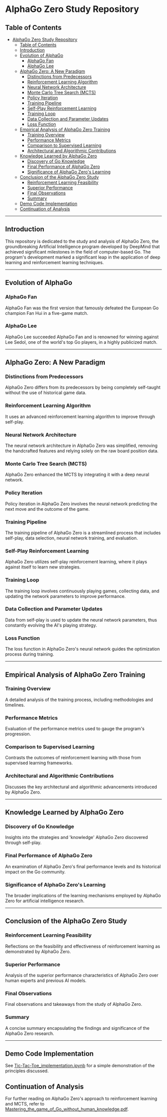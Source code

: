 # AlphaGo Zero Study Repository

## Table of Contents

- [AlphaGo Zero Study Repository](#alphago-zero-study-repository)
  - [Table of Contents](#table-of-contents)
  - [Introduction](#introduction)
  - [Evolution of AlphaGo](#evolution-of-alphago)
    - [AlphaGo Fan](#alphago-fan)
    - [AlphaGo Lee](#alphago-lee)
  - [AlphaGo Zero: A New Paradigm](#alphago-zero-a-new-paradigm)
    - [Distinctions from Predecessors](#distinctions-from-predecessors)
    - [Reinforcement Learning Algorithm](#reinforcement-learning-algorithm)
    - [Neural Network Architecture](#neural-network-architecture)
    - [Monte Carlo Tree Search (MCTS)](#monte-carlo-tree-search-mcts)
    - [Policy Iteration](#policy-iteration)
    - [Training Pipeline](#training-pipeline)
    - [Self-Play Reinforcement Learning](#self-play-reinforcement-learning)
    - [Training Loop](#training-loop)
    - [Data Collection and Parameter Updates](#data-collection-and-parameter-updates)
    - [Loss Function](#loss-function)
  - [Empirical Analysis of AlphaGo Zero Training](#empirical-analysis-of-alphago-zero-training)
    - [Training Overview](#training-overview)
    - [Performance Metrics](#performance-metrics)
    - [Comparison to Supervised Learning](#comparison-to-supervised-learning)
    - [Architectural and Algorithmic Contributions](#architectural-and-algorithmic-contributions)
  - [Knowledge Learned by AlphaGo Zero](#knowledge-learned-by-alphago-zero)
    - [Discovery of Go Knowledge](#discovery-of-go-knowledge)
    - [Final Performance of AlphaGo Zero](#final-performance-of-alphago-zero)
    - [Significance of AlphaGo Zero's Learning](#significance-of-alphago-zeros-learning)
  - [Conclusion of the AlphaGo Zero Study](#conclusion-of-the-alphago-zero-study)
    - [Reinforcement Learning Feasibility](#reinforcement-learning-feasibility)
    - [Superior Performance](#superior-performance)
    - [Final Observations](#final-observations)
    - [Summary](#summary)
  - [Demo Code Implementation](#demo-code-implementation)
  - [Continuation of Analysis](#continuation-of-analysis)

---

## Introduction

This repository is dedicated to the study and analysis of AlphaGo Zero, the groundbreaking Artificial Intelligence program developed by DeepMind that achieved significant milestones in the field of computer-based Go. The program's development marked a significant leap in the application of deep learning and reinforcement learning techniques.

---

## Evolution of AlphaGo

### AlphaGo Fan

AlphaGo Fan was the first version that famously defeated the European Go champion Fan Hui in a five-game match.

### AlphaGo Lee

AlphaGo Lee succeeded AlphaGo Fan and is renowned for winning against Lee Sedol, one of the world's top Go players, in a highly publicized match.

---

## AlphaGo Zero: A New Paradigm

### Distinctions from Predecessors

AlphaGo Zero differs from its predecessors by being completely self-taught without the use of historical game data.

### Reinforcement Learning Algorithm

It uses an advanced reinforcement learning algorithm to improve through self-play.

### Neural Network Architecture

The neural network architecture in AlphaGo Zero was simplified, removing the handcrafted features and relying solely on the raw board position data.

### Monte Carlo Tree Search (MCTS)

AlphaGo Zero enhanced the MCTS by integrating it with a deep neural network.

### Policy Iteration

Policy iteration in AlphaGo Zero involves the neural network predicting the next move and the outcome of the game.

### Training Pipeline

The training pipeline of AlphaGo Zero is a streamlined process that includes self-play, data selection, neural network training, and evaluation.

### Self-Play Reinforcement Learning

AlphaGo Zero utilizes self-play reinforcement learning, where it plays against itself to learn new strategies.

### Training Loop

The training loop involves continuously playing games, collecting data, and updating the network parameters to improve performance.

### Data Collection and Parameter Updates

Data from self-play is used to update the neural network parameters, thus constantly evolving the AI's playing strategy.

### Loss Function

The loss function in AlphaGo Zero's neural network guides the optimization process during training.

---

## Empirical Analysis of AlphaGo Zero Training

### Training Overview

A detailed analysis of the training process, including methodologies and timelines.

### Performance Metrics

Evaluation of the performance metrics used to gauge the program's progression.

### Comparison to Supervised Learning

Contrasts the outcomes of reinforcement learning with those from supervised learning frameworks.

### Architectural and Algorithmic Contributions

Discusses the key architectural and algorithmic advancements introduced by AlphaGo Zero.

---

## Knowledge Learned by AlphaGo Zero

### Discovery of Go Knowledge

Insights into the strategies and 'knowledge' AlphaGo Zero discovered through self-play.

### Final Performance of AlphaGo Zero

An examination of AlphaGo Zero's final performance levels and its historical impact on the Go community.

### Significance of AlphaGo Zero's Learning

The broader implications of the learning mechanisms employed by AlphaGo Zero for artificial intelligence research.

---

## Conclusion of the AlphaGo Zero Study

### Reinforcement Learning Feasibility

Reflections on the feasibility and effectiveness of reinforcement learning as demonstrated by AlphaGo Zero.

### Superior Performance

Analysis of the superior performance characteristics of AlphaGo Zero over human experts and previous AI models.

### Final Observations

Final observations and takeaways from the study of AlphaGo Zero.

### Summary

A concise summary encapsulating the findings and significance of the AlphaGo Zero research.

---

## Demo Code Implementation

See [Tic-Tac-Toe_implementation.ipynb](Tic-Tac-Toe_implementation.ipynb) for a simple demonstration of the principles discussed.

## Continuation of Analysis

For further reading on AlphaGo Zero's approach to reinforcement learning and MCTS, refer to [Mastering_the_game_of_Go_without_human_knowledge.pdf](Mastering_the_game_of_Go_without_human_knowledge.pdf).
